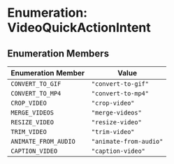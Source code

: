 # Enumeration: VideoQuickActionIntent

## Enumeration Members

| Enumeration Member | Value |
| ------ | ------ |
| `CONVERT_TO_GIF` | `"convert-to-gif"` |
| `CONVERT_TO_MP4` | `"convert-to-mp4"` |
| `CROP_VIDEO` | `"crop-video"` |
| `MERGE_VIDEOS` | `"merge-videos"` |
| `RESIZE_VIDEO` | `"resize-video"` |
| `TRIM_VIDEO` | `"trim-video"` |
| `ANIMATE_FROM_AUDIO` | `"animate-from-audio"` |
| `CAPTION_VIDEO` | `"caption-video"` |
